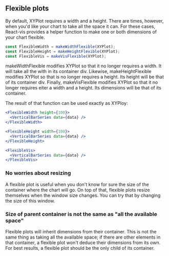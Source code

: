 ## Flexible plots

By default, XYPlot requires a width and a height. There are times, however, when you'd like your chart to take all the space it can. For these cases, React-vis provides a helper function to make one or both dimensions of your chart flexible.

<!-- INJECT:"FlexibleCharts" -->

```jsx
const FlexibleWidth = makeWidthFlexible(XYPlot);
const FlexibleHeight = makeHeightFlexible(XYPlot);
const FlexibleVis = makeVisFlexible(XYPlot);
```

makeWidthFlexible modifies XYPlot so that it no longer requires a width. It will take all the with in its container div. Likewise, makeHeightFlexible modifies XYPlot so that is no longer requires a height. Its height will be that of its container div. Finally, makeVisFlexible modifies XYPlot so that it no longer requires eiter a width and a height. Its dimensions will be that of its container.

The result of that function can be used exactly as XYPloy:

```jsx
<FlexibleWidth height={100}>
  <VerticalBarSeries data={data} />
</FlexibleWidth>

<FlexibleHeight width={100}>
  <VerticalBarSeries data={data} />
</FlexibleHeight>

<FlexibleVis>
  <VerticalBarSeries data={data} />
</FlexibleVis>
```

### No worries about resizing
A flexible plot is useful when you don't know for sure the size of the container where the chart will go. On top of that, flexible plots resize themselves when the window size changes. You can try that by changing the size of this window.

### Size of parent container is not the same as "all the available space" 
Flexible plots will inherit dimensions from their container. This is not the same thing as taking all the available space; if there are other elements in that container, a flexible plot won't deduce their dimensions from its own. For best results, a flexible plot should be the only child of its container.
